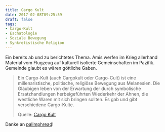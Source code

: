 ```yaml
---
title: Cargo Kult
date: 2017-02-08T09:25:59
draft: false
tags:
- Cargo-Kult
- Eschatologie
- Soziale Bewegung
- Synkretistische Religion
---
```


Ein bereits ab und zu berichtetes Thema. Amis werfen im Krieg allerhand
Material vom Flugzeug auf kulturell isolierte Gemeinschaften im Pazifik.
Gemeinde glaubt es wären göttliche Gaben.

> Ein Cargo-Kult (auch Cargokult oder Cargo-Cult) ist eine
> millenaristische, politische, religiöse Bewegung aus Melanesien. Die
> Gläubigen leben von der Erwartung der durch symbolische Ersatzhandlungen
> herbeigeführten Wiederkehr der Ahnen, die westliche Waren mit sich
> bringen sollten. Es gab und gibt verschiedene Cargo-Kulte.
>
> Quelle: [Cargo Kult](https://de.wikipedia.org/wiki/Cargo-Kult)

Danke an [palimphread](https://twitter.com/palimphread)!